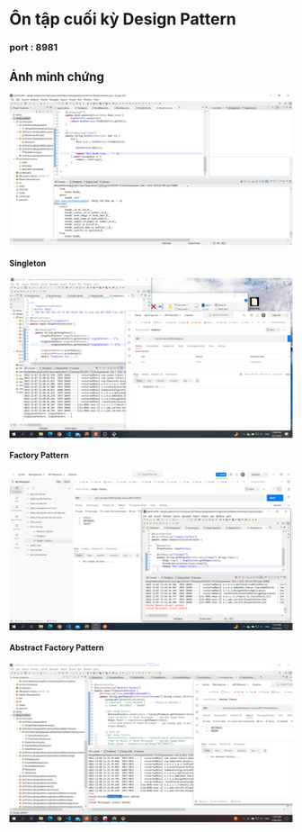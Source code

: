# Ôn tập cuối kỳ Design Pattern

### port : 8981

## Ảnh minh chứng

![Không tồn tại](./AnhMinhChung/img_api.png)

#### Singleton
![Không tồn tại](./AnhMinhChung/img_SingletonPattern.png)

#### Factory Pattern
![Không tồn tại](./AnhMinhChung/img_SingleFactoryPattern.png)


#### Abstract Factory Pattern
![Không tồn tại](./AnhMinhChung/img_AbstractFactoryPattern.png)
